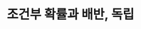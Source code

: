---
layout: post
title: "조건부 확률과 배반, 독립"
author-id: "Cornelii. G. Son"
tags: [study, statistics]
updated: "2020-02-22"
chapter: "1-2"
en_title: "conditional probability, Disjoint, Independent "
---